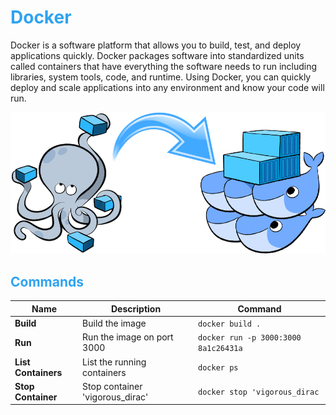 # <font color="#2EA3F2">Docker</font>
Docker is a software platform that allows you to build, test, and deploy applications quickly. 
Docker packages software into standardized units called containers that have everything the 
software needs to run including libraries, system tools, code, and runtime. Using Docker, 
you can quickly deploy and scale applications into any environment and know your code will run.

![Docker, the Docker mascot](assets/images/docker.png)

## <font color="#2EA3F2">Commands</font>

| Name                | Description                     | Command                              |
| ---                 | -----------                     |----                                  |
| **Build**           | Build the image                 | `docker build .`                     |
| **Run**             | Run the image on port 3000      | `docker run -p 3000:3000 8a1c26431a` |
| **List Containers** | List the running containers     | `docker ps`                          |
| **Stop Container**  | Stop container 'vigorous_dirac' | `docker stop 'vigorous_dirac`        |


